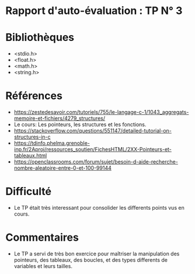 # Rapport d'auto-évaluation : TP N° 3 
# Bibliothèques
* <stdio.h>
* <float.h>
* <math.h>
* <string.h>

# Références

* https://zestedesavoir.com/tutoriels/755/le-langage-c-1/1043_aggregats-memoire-et-fichiers/4279_structures/
* Le cours: Les pointeurs, les structures et les fonctions.
* https://stackoverflow.com/questions/551147/detailed-tutorial-on-structures-in-c
* https://tdinfo.phelma.grenoble-inp.fr/2Aproj/ressources_soutien/FichesHTML/2XX-Pointeurs-et-tableaux.html
* https://openclassrooms.com/forum/sujet/besoin-d-aide-recherche-nombre-aleatoire-entre-0-et-100-99144

# Difficulté

* Le TP était très interessant pour consolider les differents points vus en cours.


# Commentaires

*  Le TP a servi de très bon exercice pour maîtriser la manipulation des pointeurs, des tableaux, des boucles, et des types differents de variables et leurs tailles.
